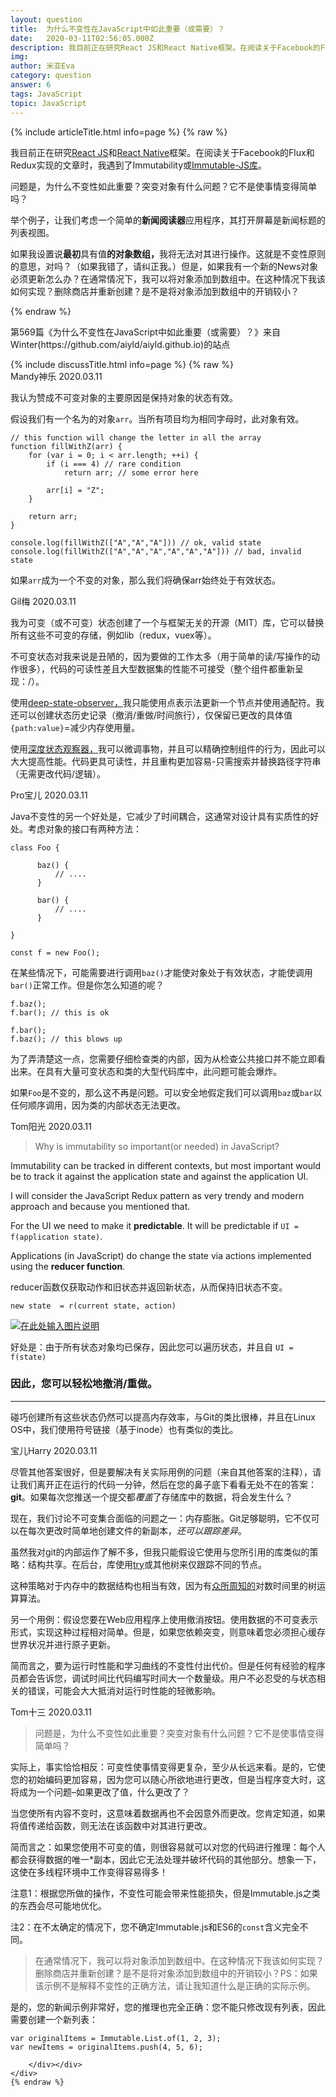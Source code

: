 ```yaml
---
layout: question
title:  为什么不变性在JavaScript中如此重要（或需要）？
date:   2020-03-11T02:56:05.000Z
description: 我目前正在研究React JS和React Native框架。在阅读关于Facebook的Flux和Redux实现的文章时，我遇到了Immutabilit...
img: 
author: 米亚Eva
category: question
answer: 6
tags: JavaScript
topic: JavaScript
---
```

<div class="article-root">
  <div class="article">
    {% include articleTitle.html info=page %}
    {% raw %}
    <div class="article-content"><p><font style="vertical-align: inherit;"><font style="vertical-align: inherit;">我目前正在研究</font></font><a href="http://github.com/facebook/react" rel="noreferrer"><font style="vertical-align: inherit;"><font style="vertical-align: inherit;">React JS</font></font></a><font style="vertical-align: inherit;"><font style="vertical-align: inherit;">和</font></font><a href="https://github.com/facebook/react-native" rel="noreferrer"><font style="vertical-align: inherit;"><font style="vertical-align: inherit;">React Native</font></font></a><font style="vertical-align: inherit;"><font style="vertical-align: inherit;">框架。</font><font style="vertical-align: inherit;">在</font><font style="vertical-align: inherit;">阅读关于Facebook的Flux和Redux实现的文章时，我</font><font style="vertical-align: inherit;">遇到了Immutability或</font></font><a href="https://github.com/facebook/immutable-js" rel="noreferrer"><font style="vertical-align: inherit;"><font style="vertical-align: inherit;">Immutable-JS库</font></font></a><font style="vertical-align: inherit;"><font style="vertical-align: inherit;">。</font></font></p>

<p><font style="vertical-align: inherit;"><font style="vertical-align: inherit;">问题是，为什么不变性如此重要？</font><font style="vertical-align: inherit;">突变对象有什么问题？</font><font style="vertical-align: inherit;">它不是使事情变得简单吗？</font></font></p>

<p><font style="vertical-align: inherit;"><font style="vertical-align: inherit;">举个例子，让我们考虑一个简单的</font></font><strong><font style="vertical-align: inherit;"><font style="vertical-align: inherit;">新闻阅读器</font></font></strong><font style="vertical-align: inherit;"><font style="vertical-align: inherit;">应用程序，其打开屏幕是新闻标题的列表视图。</font></font></p>

<p><font style="vertical-align: inherit;"><font style="vertical-align: inherit;">如果我设置说</font><strong><font style="vertical-align: inherit;">最初</font></strong><font style="vertical-align: inherit;">具有值</font></font><strong><font style="vertical-align: inherit;"><font style="vertical-align: inherit;">的对象数组，</font></font></strong><font style="vertical-align: inherit;"><font style="vertical-align: inherit;">我将无法对其进行操作。</font><font style="vertical-align: inherit;">这就是不变性原则的意思，对吗？</font><font style="vertical-align: inherit;">（如果我错了，请纠正我。）但是，如果我有一个新的News对象必须更新怎么办？</font><font style="vertical-align: inherit;">在通常情况下，我可以将对象添加到数组中。</font><font style="vertical-align: inherit;">在这种情况下我该如何实现？</font><font style="vertical-align: inherit;">删除商店并重新创建？</font><font style="vertical-align: inherit;">是不是将对象添加到数组中的开销较小？</font></font><strong><font style="vertical-align: inherit;"></font></strong><font style="vertical-align: inherit;"></font></p></div>
    {% endraw %}
  </div>
  <p class="winter_mark">第569篇《为什么不变性在JavaScript中如此重要（或需要）？》来自Winter(https://github.com/aiyld/aiyld.github.io)的站点</p>
  <div class="discuss-wrapper">
    {% include discussTitle.html info=page %}
    {% raw %}
    <div class="discuss-list">
    <div class="discuss-item">
        <div class="discuss-parent">
          <div class="discuss-meta">
            <span class="discuss-user">Mandy神乐</span>
            <span class="discuss-time">2020.03.11</span>
          </div>
          <div class="discuss-comment"><p><font style="vertical-align: inherit;"><font style="vertical-align: inherit;">我认为赞成不可变对象的主要原因是保持对象的状态有效。 </font></font></p>

<p><font style="vertical-align: inherit;"><font style="vertical-align: inherit;">假设我们有一个名为的对象</font></font><code>arr</code><font style="vertical-align: inherit;"><font style="vertical-align: inherit;">。</font><font style="vertical-align: inherit;">当所有项目均为相同字母时，此对象有效。</font></font></p>

<pre><code>// this function will change the letter in all the array<font></font>
function fillWithZ(arr) {<font></font>
    for (var i = 0; i &lt; arr.length; ++i) {<font></font>
        if (i === 4) // rare condition<font></font>
            return arr; // some error here<font></font>
<font></font>
        arr[i] = "Z";<font></font>
    }<font></font>
<font></font>
    return arr;<font></font>
}<font></font>
<font></font>
console.log(fillWithZ(["A","A","A"])) // ok, valid state<font></font>
console.log(fillWithZ(["A","A","A","A","A","A"])) // bad, invalid state<font></font>
</code></pre>

<p><font style="vertical-align: inherit;"><font style="vertical-align: inherit;">如果</font></font><code>arr</code><font style="vertical-align: inherit;"><font style="vertical-align: inherit;">成为一个不变的对象，那么我们将确保arr始终处于有效状态。</font></font></p></div>
        </div></div><div class="discuss-item">
        <div class="discuss-parent">
          <div class="discuss-meta">
            <span class="discuss-user">Gil梅</span>
            <span class="discuss-time">2020.03.11</span>
          </div>
          <div class="discuss-comment"><p><font style="vertical-align: inherit;"><font style="vertical-align: inherit;">我为可变（或不可变）状态创建了一个与框架无关的开源（MIT）库，它可以替换所有这些不可变的存储，例如lib（redux，vuex等）。</font></font></p>

<p><font style="vertical-align: inherit;"><font style="vertical-align: inherit;">不可变状态对我来说是丑陋的，因为要做的工作太多（用于简单的读/写操作的动作很多），代码的可读性差且大型数据集的性能不可接受（整个组件都重新呈现：/）。</font></font></p>

<p><font style="vertical-align: inherit;"><font style="vertical-align: inherit;">使用</font></font><a href="https://github.com/neuronetio/deep-state-observer" rel="nofollow noreferrer"><font style="vertical-align: inherit;"><font style="vertical-align: inherit;">deep-state-observer，</font></font></a><font style="vertical-align: inherit;"><font style="vertical-align: inherit;">我只能使用点表示法更新一个节点并使用通配符。</font><font style="vertical-align: inherit;">我还可以创建状态历史记录（撤消/重做/时间旅行），仅保留已更改的具体值</font></font><code>{path:value}</code><font style="vertical-align: inherit;"><font style="vertical-align: inherit;">=减少内存使用量。</font></font></p>

<p><font style="vertical-align: inherit;"><font style="vertical-align: inherit;">使用</font></font><a href="https://github.com/neuronetio/deep-state-observer" rel="nofollow noreferrer"><font style="vertical-align: inherit;"><font style="vertical-align: inherit;">深度状态观察器，</font></font></a><font style="vertical-align: inherit;"><font style="vertical-align: inherit;">我可以微调事物，并且可以精确控制组件的行为，因此可以大大提高性能。</font><font style="vertical-align: inherit;">代码更具可读性，并且重构更加容易-只需搜索并替换路径字符串（无需更改代码/逻辑）。</font></font></p></div>
        </div></div><div class="discuss-item">
        <div class="discuss-parent">
          <div class="discuss-meta">
            <span class="discuss-user">Pro宝儿</span>
            <span class="discuss-time">2020.03.11</span>
          </div>
          <div class="discuss-comment"><p><font style="vertical-align: inherit;"><font style="vertical-align: inherit;">Java不变性的另一个好处是，它减少了时间耦合，这通常对设计具有实质性的好处。</font><font style="vertical-align: inherit;">考虑对象的接口有两种方法：</font></font></p>

<pre><code>class Foo {<font></font>
<font></font>
      baz() {<font></font>
          // .... <font></font>
      }<font></font>
<font></font>
      bar() {<font></font>
          // ....<font></font>
      }<font></font>
<font></font>
}<font></font>
<font></font>
const f = new Foo();<font></font>
</code></pre>

<p><font style="vertical-align: inherit;"><font style="vertical-align: inherit;">在某些情况下，可能需要进行调用</font></font><code>baz()</code><font style="vertical-align: inherit;"><font style="vertical-align: inherit;">才能使对象处于有效状态，才能使调用</font></font><code>bar()</code><font style="vertical-align: inherit;"><font style="vertical-align: inherit;">正常工作。</font><font style="vertical-align: inherit;">但是你怎么知道的呢？</font></font></p>

<pre><code>f.baz();<font></font>
f.bar(); // this is ok<font></font>
<font></font>
f.bar();<font></font>
f.baz(); // this blows up<font></font>
</code></pre>

<p><font style="vertical-align: inherit;"><font style="vertical-align: inherit;">为了弄清楚这一点，您需要仔细检查类的内部，因为从检查公共接口并不能立即看出来。</font><font style="vertical-align: inherit;">在具有大量可变状态和类的大型代码库中，此问题可能会爆炸。</font></font></p>

<p><font style="vertical-align: inherit;"><font style="vertical-align: inherit;">如果</font></font><code>Foo</code><font style="vertical-align: inherit;"><font style="vertical-align: inherit;">是不变的，那么这不再是问题。</font><font style="vertical-align: inherit;">可以安全地假定我们可以调用</font></font><code>baz</code><font style="vertical-align: inherit;"><font style="vertical-align: inherit;">或</font></font><code>bar</code><font style="vertical-align: inherit;"><font style="vertical-align: inherit;">以任何顺序</font><font style="vertical-align: inherit;">调用</font><font style="vertical-align: inherit;">，因为类的内部状态无法更改。</font></font></p></div>
        </div></div><div class="discuss-item">
        <div class="discuss-parent">
          <div class="discuss-meta">
            <span class="discuss-user">Tom阳光</span>
            <span class="discuss-time">2020.03.11</span>
          </div>
          <div class="discuss-comment"><blockquote>
  <p>Why is immutability so important(or needed) in JavaScript?</p>
</blockquote>

<p>Immutability can be tracked in different contexts, but most important would be to track it against the application state and against the application UI.</p>

<p>I will consider the JavaScript Redux pattern as very trendy and modern approach and because you mentioned that. </p>

<p>For the UI we need to make it <strong>predictable</strong>. 
It will be predictable if <code>UI = f(application state)</code>.</p>

<p>Applications (in JavaScript) do change the state via actions implemented using the <strong>reducer function</strong>.</p>

<p><font style="vertical-align: inherit;"><font style="vertical-align: inherit;">reducer函数仅获取动作和旧状态并返回新状态，从而保持旧状态不变。</font></font></p>

<pre><code>new state  = r(current state, action)
</code></pre>

<p><a href="https://i.stack.imgur.com/RMMb2.png" rel="noreferrer"><img src="https://i.stack.imgur.com/RMMb2.png" alt="在此处输入图片说明"></a></p>

<p><font style="vertical-align: inherit;"><font style="vertical-align: inherit;">好处是：由于所有状态对象均已保存，因此您可以遍历状态，并且自 </font></font><code>UI = f(state)</code></p>

<h3><font style="vertical-align: inherit;"><font style="vertical-align: inherit;">因此，您可以轻松地撤消/重做。</font></font></h3>

<hr>

<p><font style="vertical-align: inherit;"><font style="vertical-align: inherit;">碰巧创建所有这些状态仍然可以提高内存效率，与Git的类比很棒，并且在Linux OS中，我们使用符号链接（基于inode）也有类似的类比。 </font></font></p></div>
        </div></div><div class="discuss-item">
        <div class="discuss-parent">
          <div class="discuss-meta">
            <span class="discuss-user">宝儿Harry</span>
            <span class="discuss-time">2020.03.11</span>
          </div>
          <div class="discuss-comment"><p><font style="vertical-align: inherit;"><font style="vertical-align: inherit;">尽管其他答案很好，但是要解决有关实际用例的问题（来自其他答案的注释），请让我们离开正在运行的代码一分钟，然后在您的鼻子底下看看无处不在的答案：</font></font><strong><font style="vertical-align: inherit;"><font style="vertical-align: inherit;">git</font></font></strong><font style="vertical-align: inherit;"><font style="vertical-align: inherit;">。</font><font style="vertical-align: inherit;">如果每次您推送一个提交都</font></font><em><font style="vertical-align: inherit;"><font style="vertical-align: inherit;">覆盖</font></font></em><font style="vertical-align: inherit;"><font style="vertical-align: inherit;">了存储库中的数据，</font><font style="vertical-align: inherit;">将会发生什么</font><font style="vertical-align: inherit;">？</font></font></p>

<p><font style="vertical-align: inherit;"><font style="vertical-align: inherit;">现在，我们讨论不可变集合面临的问题之一：内存膨胀。</font><font style="vertical-align: inherit;">Git足够聪明，它不仅可以在每次更改时简单地创建文件的新副本，</font></font><em><font style="vertical-align: inherit;"><font style="vertical-align: inherit;">还可以跟踪差异</font></font></em><font style="vertical-align: inherit;"><font style="vertical-align: inherit;">。</font></font></p>

<p><font style="vertical-align: inherit;"><font style="vertical-align: inherit;">虽然我对git的内部运作了解不多，但我只能假设它使用与您所引用的库类似的策略：结构共享。</font><font style="vertical-align: inherit;">在后台，库使用</font></font><a href="https://en.wikipedia.org/wiki/Trie" rel="noreferrer"><font style="vertical-align: inherit;"><font style="vertical-align: inherit;">try</font></font></a><font style="vertical-align: inherit;"><font style="vertical-align: inherit;">或其他树来仅跟踪不同的节点。</font></font></p>

<p><font style="vertical-align: inherit;"><font style="vertical-align: inherit;">这种策略对于内存中的数据结构也相当有效，因为有</font></font><a href="https://rads.stackoverflow.com/amzn/click/com/0521663504" rel="noreferrer"><font style="vertical-align: inherit;"><font style="vertical-align: inherit;">众所周知的</font></font></a><font style="vertical-align: inherit;"><font style="vertical-align: inherit;">对数时间里的树运算算法。</font></font></p>

<p><font style="vertical-align: inherit;"><font style="vertical-align: inherit;">另一个用例：假设您要在Web应用程序上使用撤消按钮。</font><font style="vertical-align: inherit;">使用数据的不可变表示形式，实现这种过程相对简单。</font><font style="vertical-align: inherit;">但是，如果您依赖突变，则意味着您必须担心缓存世界状况并进行原子更新。</font></font></p>

<p><font style="vertical-align: inherit;"><font style="vertical-align: inherit;">简而言之，要为运行时性能和学习曲线的不变性付出代价。</font><font style="vertical-align: inherit;">但是任何有经验的程序员都会告诉您，调试时间比代码编写时间大一个数量级。</font><font style="vertical-align: inherit;">用户不必忍受的与状态相关的错误，可能会大大抵消对运行时性能的轻微影响。</font></font></p></div>
        </div></div><div class="discuss-item">
        <div class="discuss-parent">
          <div class="discuss-meta">
            <span class="discuss-user">Tom十三</span>
            <span class="discuss-time">2020.03.11</span>
          </div>
          <div class="discuss-comment"><blockquote>
  <p><font style="vertical-align: inherit;"><font style="vertical-align: inherit;">问题是，为什么不变性如此重要？</font><font style="vertical-align: inherit;">突变对象有什么问题？</font><font style="vertical-align: inherit;">它不是使事情变得简单吗？</font></font></p>
</blockquote>

<p><font style="vertical-align: inherit;"><font style="vertical-align: inherit;">实际上，事实恰恰相反：可变性使事情变得更复杂，至少从长远来看。</font><font style="vertical-align: inherit;">是的，它使您的初始编码更加容易，因为您可以随心所欲地进行更改，但是当程序变大时，这将成为一个问题–如果更改了值，什么更改了？</font></font></p>

<p><font style="vertical-align: inherit;"><font style="vertical-align: inherit;">当您使所有内容不变时，这意味着数据再也不会因意外而更改。</font><font style="vertical-align: inherit;">您肯定知道，如果将值传递给函数，则无法在该函数中对其进行更改。</font></font></p>

<p><font style="vertical-align: inherit;"><font style="vertical-align: inherit;">简而言之：如果您使用不可变的值，则很容易就可以对您的代码进行推理：每个人都会获得数据的唯一*副本，因此它无法处理并破坏代码的其他部分。</font><font style="vertical-align: inherit;">想象一下，这使在多线程环境中工作变得容易得多！</font></font></p>

<p><font style="vertical-align: inherit;"><font style="vertical-align: inherit;">注意1：根据您所做的操作，不变性可能会带来性能损失，但是Immutable.js之类的东西会尽可能地优化。 </font></font></p>

<p><font style="vertical-align: inherit;"><font style="vertical-align: inherit;">注2：在不太确定的情况下，您不确定Immutable.js和ES6的</font></font><code>const</code><font style="vertical-align: inherit;"><font style="vertical-align: inherit;">含义完全不同。</font></font></p>

<blockquote>
  <p><font style="vertical-align: inherit;"><font style="vertical-align: inherit;">在通常情况下，我可以将对象添加到数组中。</font><font style="vertical-align: inherit;">在这种情况下我该如何实现？</font><font style="vertical-align: inherit;">删除商店并重新创建？</font><font style="vertical-align: inherit;">是不是将对象添加到数组中的开销较小？</font><font style="vertical-align: inherit;">PS：如果该示例不是解释不变性的正确方法，请让我知道什么是正确的实际示例。</font></font></p>
</blockquote>

<p><font style="vertical-align: inherit;"><font style="vertical-align: inherit;">是的，您的新闻示例非常好，您的推理也完全正确：您不能只修改现有列表，因此需要创建一个新列表：</font></font></p>

<pre><code>var originalItems = Immutable.List.of(1, 2, 3);<font></font>
var newItems = originalItems.push(4, 5, 6);<font></font>
</code></pre></div>
        </div></div>
    </div>
    {% endraw %}
  </div>
<div>
